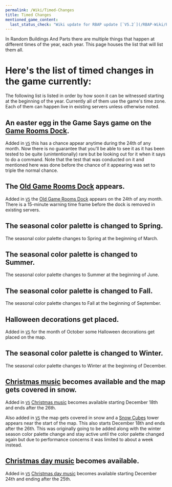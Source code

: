```yaml
---
permalink: /Wiki/Timed-Changes
title: Timed Changes
mentioned_game_content:
  last_status_check: "Wiki update for RBAP update [`V5.2`](/RBAP-Wiki/Posts/Update-Log/5-2-0)"
---
```


In Random Buildings And Parts there are multiple things that happen at different times of the year, each year. This page houses the list that will list them all.

# Here's the list of timed changes in the game currently:

The following list is listed in order by how soon it can be witnessed starting at the beginning of the year. Currently all of them use the game's time zone. Each of them can happen live in existing servers unless otherwise noted.

## An easter egg in the Game Says game on the [Game Rooms Dock](/Wiki/Docks/Game-Rooms-Dock).

Added in [`V5`](/Posts/Update-Log/5-0-0) this has a chance appear anytime during the 24th of any month. Now there is no guarantee that you'll be able to see it as it has been tested to be quite (unintentionally) rare but be looking out for it when it says to do a command. Note that the test that was conducted on it and mentioned here was done before the chance of it appearing was set to triple the normal chance.

## The [Old Game Rooms Dock](/Wiki/Docks/Old-Game-Rooms-Dock) appears.

Added in [`V5`](/Posts/Update-Log/5-0-0) the [Old Game Rooms Dock](/Wiki/Docks/Old-Game-Rooms-Dock) appears on the 24th of any month. There is a 15-minute warning time frame before the dock is removed in existing servers.

## The seasonal color palette is changed to Spring.

The seasonal color palette changes to Spring at the beginning of March.

## The seasonal color palette is changed to Summer.

The seasonal color palette changes to Summer at the beginning of June.

## The seasonal color palette is changed to Fall.

The seasonal color palette changes to Fall at the beginning of September.

## Halloween decorations get placed.

Added in [`V5`](/Posts/Update-Log/5-0-0) for the month of October some Halloween decorations get placed on the map.

## The seasonal color palette is changed to Winter.

The seasonal color palette changes to Winter at the beginning of December.

## [Christmas music](/Wiki/Music#christmas-appears-december-18th-26th) becomes available and the map gets covered in snow.

Added in [`V5`](/Posts/Update-Log/5-0-0) [Christmas music](/Wiki/Music#christmas-appears-december-18th-26th) becomes available starting December 18th and ends after the 26th.

Also added in [`V5`](/Posts/Update-Log/5-0-0) the map gets covered in snow and a [Snow Cubes](/Wiki/Snow-Cubes) tower appears near the start of the map. This also starts December 18th and ends after the 26th. This was originally going to be added along with the winter season color palette change and stay active until the color palette changed again but due to performance concerns it was limited to about a week instead.

## [Christmas day music](/Wiki/Music#christmas-day-appears-december-24th-25th) becomes available.

Added in [`V5`](/Posts/Update-Log/5-0-0) [Christmas day music](/Wiki/Music#christmas-day-appears-december-24th-25th) becomes available starting December 24th and ending after the 25th.